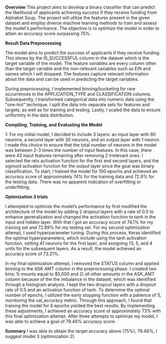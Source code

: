 **Overview**
  This project aims to develop a binary classifier that can predict the likelihood of applicants achieving success if they receive funding from Alphabet Soup. The project will utilize the features present in the given dataset and employ diverse machine learning methods to train and assess the model's performance. The objective is to optimize the model in order to attain an accuracy score surpassing 75%.
  
 
**Result**
 **Data Preprocessing**
  
The model aims to predict the success of applicants if they receive funding. This shows by the IS_SUCCESSFUL column in the dataset which is the target variable of the model. The feature variables are every column other than the target variable and the non-relevant variables such as EIN and names which I will dropped. The features capture relevant information about the data and can be used in predicting the target variables. 

During preprocessing, I implemented binning/bucketing for rare occurrences in the APPLICATION_TYPE and CLASSIFICATION columns. Subsequently, I transformed categorical data into numeric data using the "one-hot" technique. I split the data into separate sets for features and targets, as well as for training and testing. Lastly, I scaled the data to ensure uniformity in the data distribution.


**Compiling, Training, and Evaluating the Model**

1: For my initial model, I decided to include 3 layers: an input layer with 80 neurons, a second layer with 30 neurons, and an output layer with 1 neuron. I made this choice to ensure that the total number of neurons in the model was between 2-3 times the number of input features. In this case, there were 43 input features remaining after removing 2 irrelevant ones. I selected the relu activation function for the first and second layers, and the sigmoid activation function for the output layer since the goal was binary classification. To start, I trained the model for 100 epochs and achieved an accuracy score of approximately 74% for the training data and 72.9% for the testing data. There was no apparent indication of overfitting or underfitting.

**Optimization 3 trials**

I attempted to optimize the model’s performance by first modified the architecture of the model by adding 2 dropout layers with a rate of 0.5 to enhance generalization and changed the activation function to tanh in the input and hidden layer. With that I got an accuracy score of 74.1% for my training set and 72.89% for my testing set.
For my second optimization attempt, I used hyperparameter tuning. During this process, Keras identified the optimal hyperparameters, which include using the tanh activation function, setting 41 neurons for the first layer, and assigning 13, 5, and 4 units for the subsequent layers. As a result, the model achieved an accuracy score of 73.21%.

In my final optimization attempt, I removed the STATUS column and applied binning to the ASK AMT column in the preprocessing phase. I created two bins: 1) mounts equal to $5,000 and 2) all other amounts in the ASK_AMT column because of the the imbalance in the dataset, which was identified through a histogram analysis. I kept the two dropout layers with a dropout rate of 0.5 and an activation function of tanh. To determine the optimal number of epochs, I utilized the early stopping function with a patience of 5, monitoring the val_accuracy metric. Through this approach, I found that training the model for 8 epochs yielded the best results. By implementing these adjustments, I achieved an accuracy score of approximately 73% with this final optimization attempt. After three attempts to optimize my model, I was able to achieve a goal of 79.46% accuracy score.


**Summary**
I was able to obtain the target accuracy above (75%), 79.46%, I suggest model 3 (optimozation 2). 
